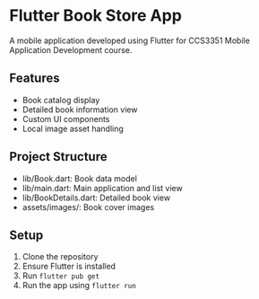 # Flutter Book Store App

A mobile application developed using Flutter for CCS3351 Mobile Application Development course.

## Features
- Book catalog display
- Detailed book information view
- Custom UI components
- Local image asset handling

## Project Structure
- lib/Book.dart: Book data model
- lib/main.dart: Main application and list view
- lib/BookDetails.dart: Detailed book view
- assets/images/: Book cover images

## Setup
1. Clone the repository
2. Ensure Flutter is installed
3. Run `flutter pub get`
4. Run the app using `flutter run`
